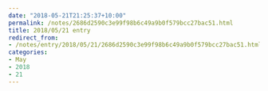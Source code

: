 ```yaml
---
date: "2018-05-21T21:25:37+10:00"
permalink: /notes/2686d2590c3e99f98b6c49a9b0f579bcc27bac51.html
title: 2018/05/21 entry
redirect_from:
- /notes/entry/2018/05/21/2686d2590c3e99f98b6c49a9b0f579bcc27bac51.html
categories:
- May
- 2018
- 21
---
```

